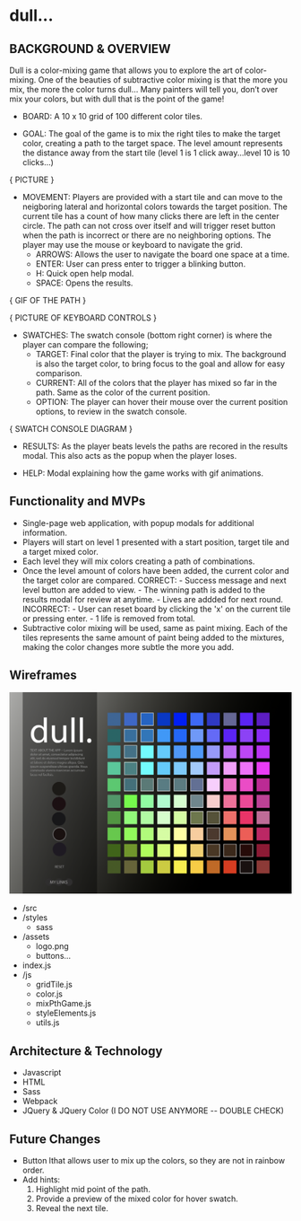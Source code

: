 # dull...

## BACKGROUND & OVERVIEW
Dull is a color-mixing game that allows you to explore the art of color-mixing. One of the beauties of subtractive color mixing is that the more you mix, the more the color turns dull… Many painters will tell you, don’t over mix your colors, but with dull that is the point of the game!
 
- BOARD:  A 10 x 10 grid of 100 different color tiles.

- GOAL: The goal of the game is to mix the right tiles to make the target color, creating a path to the target space. The level amount represents the distance away from the start tile (level 1 is 1 click away...level 10 is 10 clicks...)

{ PICTURE }

- MOVEMENT: Players are provided with a start tile and can move to the neigboring lateral and horizontal colors towards the target position. The current tile has a count of how many clicks there are left in the center circle. The path can not cross over itself and will trigger reset button when the path is incorrect or there are no neighboring options. The player may use the mouse or keyboard to navigate the grid.
   - ARROWS: Allows the user to navigate the board one space at a time.
   - ENTER: User can press enter to trigger a blinking button.
   - H: Quick open help modal.
   - SPACE: Opens the results.

{ GIF OF THE PATH }

{ PICTURE OF KEYBOARD CONTROLS }

- SWATCHES: The swatch console (bottom right corner) is where the player can compare the following;
   - TARGET: Final color that the player is trying to mix. The background is also the target color, to bring focus to the goal and allow for easy comparison.
   - CURRENT: All of the colors that the player has mixed so far in the path. Same as the color of the current position.
   - OPTION: The player can hover their mouse over the current position options, to review in the swatch console.

{ SWATCH CONSOLE DIAGRAM }

- RESULTS: As the player beats levels the paths are recored in the results modal. This also acts as the popup when the player loses.

- HELP: Modal explaining how the game works with gif animations.


## Functionality and MVPs

- Single-page web application, with popup modals for additional information.
- Players will start on level 1 presented with a start position, target tile and a target mixed color.
- Each level they will mix colors creating a path of combinations. 
- Once the level amount of colors have been added, the current color and the target color are compared.
   CORRECT:
      - Success message and next level button are added to view.
      - The winning path is added to the results modal for review at anytime.
      - Lives are addded for next round.
   INCORRECT:
      - User can reset board by clicking the 'x' on the current tile or pressing enter.
      - 1 life is removed from total.
- Subtractive color mixing will be used, same as paint mixing. Each of the tiles represents the same amount of paint being added to the mixtures, making the color changes more subtle the more you add.


## Wireframes
<img src='./wireframe.png' />

- /src
 - /styles
    - sass
 - /assets
    - logo.png
    - buttons...
 - index.js
 - /js
    - gridTile.js
    - color.js
    - mixPthGame.js
    - styleElements.js
    - utils.js


## Architecture & Technology

-	Javascript
-	HTML
-	Sass
-	Webpack
-  JQuery & JQuery Color (I DO NOT USE ANYMORE -- DOUBLE CHECK)


## Future Changes

- Button lthat allows user to mix up the colors, so they are not in rainbow order.
- Add hints:
   1. Highlight mid point of the path.
   2. Provide a preview of the mixed color for hover swatch.
   3. Reveal the next tile. 
